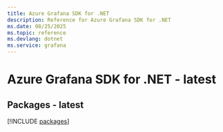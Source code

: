 ```yaml
---
title: Azure Grafana SDK for .NET
description: Reference for Azure Grafana SDK for .NET
ms.date: 08/25/2025
ms.topic: reference
ms.devlang: dotnet
ms.service: grafana
---
```

# Azure Grafana SDK for .NET - latest
## Packages - latest
[!INCLUDE [packages](grafana-index.md)]